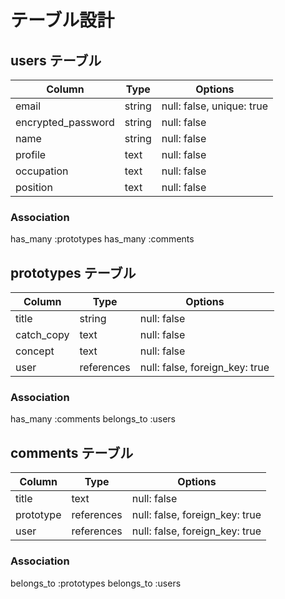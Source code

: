 # テーブル設計

## users テーブル

| Column             | Type   | Options     |
| ------------------ | ------ | ----------- |
| email              | string | null: false, unique: true |
| encrypted_password | string | null: false |
| name               | string | null: false |
| profile            | text   | null: false |
| occupation         | text   | null: false |
| position           | text   | null: false |

### Association

has_many :prototypes
has_many :comments

## prototypes テーブル

| Column             | Type       | Options     |
| ------------------ | ---------- | ----------- |
| title              | string     | null: false |
| catch_copy         | text       | null: false |
| concept            | text       | null: false |
| user               | references | null: false, foreign_key: true |

### Association

has_many :comments
belongs_to :users

## comments テーブル

| Column             | Type       | Options     |
| ------------------ | ---------- | ----------- |
| title              | text       | null: false |
| prototype          | references | null: false, foreign_key: true |
| user               | references | null: false, foreign_key: true |

### Association

belongs_to :prototypes
belongs_to :users